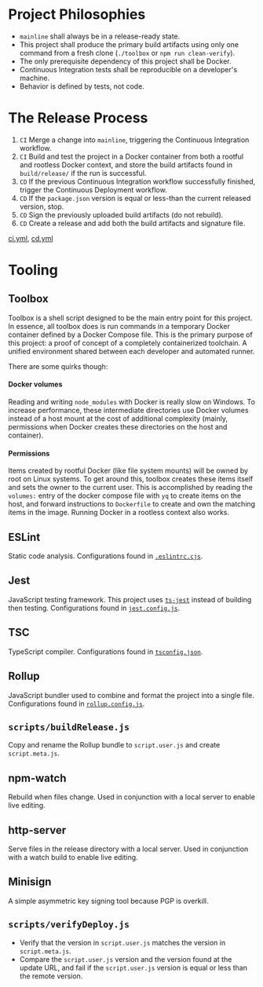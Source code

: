 # Project Philosophies
* `mainline` shall always be in a release-ready state.
* This project shall produce the primary build artifacts using only one command from a fresh clone (`./toolbox` or `npm run clean-verify`).
* The only prerequisite dependency of this project shall be Docker.
* Continuous Integration tests shall be reproducible on a developer's machine.
* Behavior is defined by tests, not code.

# The Release Process
1. `CI` Merge a change into `mainline`, triggering the Continuous Integration workflow.
2. `CI` Build and test the project in a Docker container from both a rootful and rootless Docker context, and store the build artifacts found in `build/release/` if the run is successful.
3. `CD` If the previous Continuous Integration workflow successfully finished, trigger the Continuous Deployment workflow.
4. `CD` If the `package.json` version is equal or less-than the current released version, stop.
5. `CD` Sign the previously uploaded build artifacts (do not rebuild).
6. `CD` Create a release and add both the build artifacts and signature file.

[ci.yml][ci-file], [cd.yml][cd-file]

# Tooling

## Toolbox

Toolbox is a shell script designed to be the main entry point for this project. In essence, all toolbox does is run commands in a temporary Docker container defined by a Docker Compose file. This is the primary purpose of this project: a proof of concept of a completely containerized toolchain. A unified environment shared between each developer and automated runner.

There are some quirks though:

#### Docker volumes
Reading and writing `node_modules` with Docker is really slow on Windows. To increase performance, these intermediate directories use Docker volumes instead of a host mount at the cost of additional complexity (mainly, permissions when Docker creates these directories on the host and container).

#### Permissions
Items created by rootful Docker (like file system mounts) will be owned by root on Linux systems. To get around this, toolbox creates these items itself and sets the owner to the current user. This is accomplished by reading the `volumes:` entry of the docker compose file with `yq` to create items on the host, and forward instructions to `Dockerfile` to create and own the matching items in the image. Running Docker in a rootless context also works.

## ESLint
Static code analysis.
Configurations found in [`.eslintrc.cjs`][eslint-file].

## Jest
JavaScript testing framework. This project uses [`ts-jest`][ts-jest-link] instead of building then testing.
Configurations found in [`jest.config.js`][jest-file].

## TSC
TypeScript compiler. Configurations found in [`tsconfig.json`][tsconfig-file].

## Rollup
JavaScript bundler used to combine and format the project into a single file. Configurations found in [`rollup.config.js`][rollup-file].

## `scripts/buildRelease.js`
Copy and rename the Rollup bundle to `script.user.js` and create `script.meta.js`.

## npm-watch
Rebuild when files change. Used in conjunction with a local server to enable live editing.

## http-server
Serve files in the release directory with a local server. Used in conjunction with a watch build to enable live editing.

## Minisign
A simple asymmetric key signing tool because PGP is overkill.

## `scripts/verifyDeploy.js`
* Verify that the version in `script.user.js` matches the version in `script.meta.js`.
* Compare the `script.user.js` version and the version found at the update URL, and fail if the `script.user.js` version is equal or less than the remote version.

[cd-file]: ../blob/mainline/.github/workflows/cd.yml
[ci-file]: ../blob/mainline/.github/workflows/ci.yml
[eslint-file]: ../blob/mainline/.eslintrc.cjs
[jest-file]: ../blob/mainline/jest.config.js
[rollup-file]: ../blob/mainline/rollup.config.js
[tsconfig-file]: ../blob/mainline/tsconfig.json
[ts-jest-link]: https://www.npmjs.com/package/ts-jest
